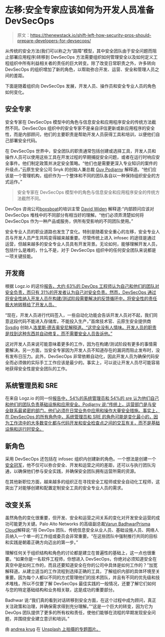 # 左移:安全专家应该如何为开发人员准备 DevSecOps

> 原文：<https://thenewstack.io/shift-left-how-security-pros-should-prepare-developers-for-devsecops/>

从传统的安全方法(我们可以称之为“路障”模型，其中安全团队由于安全问题而阻止部署应用程序)转移到 DevSecOps 方法需要组织如何管理安全以及如何定义工程组织中所有利益相关者的责任的巨大转变。除了改变日常职责之外，许多转向 DevSecOps 的组织增加了新的角色，以帮助弥合开发、运营、安全和管理人员之间的差距。

下面是随着组织向 DevSecOps 发展，开发人员、操作员和安全专业人员的角色如何变化。

## **安全专家**

安全专家在 DevSecOps 模型中的角色与信息安全和应用程序安全的传统方法截然不同。DevSecOps 组织中的安全专家不是亲自评估更新或新应用程序的安全性，而是内部顾问，他们的主要职责是帮助开发人员获得工具和培训，以便他们自己部署安全代码。

在 DevSecOps 世界中，安全团队的职责通常包括创建或选择工具，开发人员和操作人员可以使用这些工具在开发过程的早期捕捉安全问题，或者在运行时响应安全事件。他们制定政策并决定安全策略。“他们也是需要更深入专业知识的案件的升级点，”云原生安全公司 Snyk 的创始人兼总裁 [Guy Podjarny](https://www.linkedin.com/in/guypo/) 解释道。“他们应该是一个管理机构，组织作为一个整体和不同的团队各自以一种保持组织安全的方式运作。”

> 安全专家在 DevSecOps 模型中的角色与信息安全和应用程序安全的传统方法截然不同。

DevOps 咨询公司[boxsboat](https://boxboat.com/)的培训主管 [David Widen](https://twitter.com/davidwiden) 解释道:“内部顾问应该对 DevSecOps 堆栈中的不同部分有相当好的理解。“他们必须弄清楚如何将 DevSecOps 作为一种产品或服务，供所有受影响的不同团队使用。”

安全专业人员的职业道路也发生了变化。特别是随着安全重心的左移，安全专业人员与开发人员产生共鸣变得越来越重要。尽管传统上进入 infosec 的途径是通过运营，但越来越多的安全专业人员具有开发背景。无论如何，能够理解开发人员，包括什么是难的，什么不是，对于 DevSecOps 组织中的任何安全团队来说都是一项关键技能。

## **开发商**

根据 Logz.io 的这份[报告，大约 63%的 DevOps 工程师认为自己和他们的团队对安全负责，而只有 31%的开发者认为自己对安全负责。然而，DevSecOps 通过将安全性纳入开发人员在构建/测试阶段需要解决的反馈循环中，将安全性的责任极大地转移给了开发人员。](https://logz.io/devops-pulse-2020/#security)

“现在，开发人员进行代码签入，一些自动化功能会告诉开发人员对不起，我们同意这段代码不能进入存储库，不能投入生产，”首席技术官、云原生安全提供商 [Sysdig](https://sysdig.com/) 创始人[洛里斯·德吉奥安尼解释道。“这完全没有人情味。开发人员的职责是找到这种东西并自动修复，而不需要安全人员告诉他。”](https://www.linkedin.com/in/degio/)

这对开发人员来说可能意味着更多的工作，因为在构建/测试阶段有更多的事情需要解决。另一方面，当安全专家因为开发人员不知道存在的漏洞而阻止发布时，没有发布日压力。此外，DevSecOps 非常依赖自动化，因此开发人员为确保代码安全而必须做的实际手工工作应该是最少的。事实上，可以说让开发人员尽可能容易地获得安全性是安全团队的工作。

## **系统管理员和 SRE**

在来自 Logz.io 的同一份[报告中，54%的系统管理员和 54%的 sre 认为他们自己和他们的团队负责基础设施和应用安全。Podjarny 说:“传统上，运营部门是与安全联系最紧密的部门，他们必须在日常业务中应用和操作大量安全措施。事实上，在 DevSecOps 的所有角色中，系统管理员和 SRE 的角色可能是变化最小的，因为工作流中的大多数变化都与代码开发和安全检查点之间的交互有关，而不是基础设施和运行时安全。](https://logz.io/devops-pulse-2020/#security)

## **新角色**

采用 DevSecOps 还包括在 infosec 组织内创建新的角色。一个想法是创建一个[安全冠军](https://thenewstack.io/devops-needs-security-champions/)，他不仅可以弥合安全、开发和运营之间的差距，还可以与执行团队沟通，以确保他们参与安全实践，并确保安全团队拥有运营所需的资源。

在其他新职位方面，越来越多的组织正在寻找安全工程师或安全自动化工程师，这突出了对能够创建和配置定制安全工具的安全专业人员的需求。

## **改变关系**

虽然角色的变化很重要，但开发、安全和运营之间关系的变化对开发安全运营的成功可能更为关键。Palo Alto Networks 的高级副总裁[Varun Badhwar](https://www.linkedin.com/in/vbadhwar/)[Prisma Cloud](https://www.paloaltonetworks.com/cloud-security?utm_content=inline-mention)解释说:“将 DevOps 团队、传统信息安全从业人员、基础设施人员、网络人员纳入一个单一的工作组或委员会非常重要。“在这些团队中强制推行共同的目标和实践是朝着正确方向迈出的第一步。”

理解任何关于组织结构和角色的讨论都是建立在普遍性的基础上，这一点也很重要。“如果你是一名软件工程师，你想进入 DevSecOps，你绝对必须知道安全在真空中是如何工作的，而且还要知道安全在你的公司中具体是如何工作的？”加宽解释道。从建立适当的工作流程到选择正确的工具，了解组织内部的具体环境至关重要。因为每个人都以不同的方式管理他们的技术团队，并且有不同的优先级和技术堆栈，所以不仅要了解 DevSecOps 最佳实践的一般情况，还要了解它们如何与您的特定基础结构和业务相关联，这是成功的重要部分。

Badhwar 说:“我们真的看到对话转移到安全方面，在这个过程中成为顾问，真正关注政策和治理，并确保需求得到充分理解。”“这是一个巨大的转变，因为它为 DevOps 团队提供了更多的所有权和责任，使他们能够在流程的早期发现安全问题，并围绕安全建立意识和培训。”

由 [andrea krug](https://unsplash.com/@andreakrug?utm_source=unsplash&utm_medium=referral&utm_content=creditCopyText) 在 [Unsplash 上拍摄的专题图片。](https://unsplash.com/s/photos/prep?utm_source=unsplash&utm_medium=referral&utm_content=creditCopyText)

<svg xmlns:xlink="http://www.w3.org/1999/xlink" viewBox="0 0 68 31" version="1.1"><title>Group</title> <desc>Created with Sketch.</desc></svg>